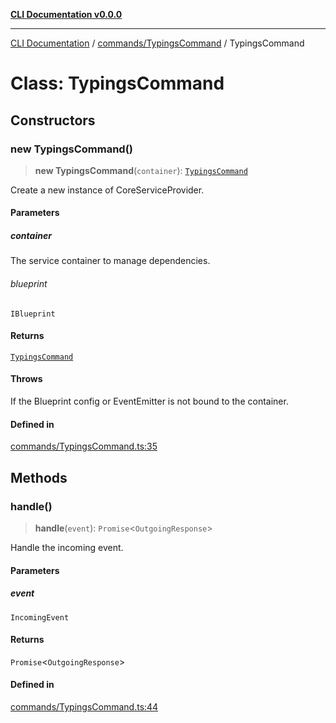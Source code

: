 [**CLI Documentation v0.0.0**](../../../README.md)

***

[CLI Documentation](../../../modules.md) / [commands/TypingsCommand](../README.md) / TypingsCommand

# Class: TypingsCommand

## Constructors

### new TypingsCommand()

> **new TypingsCommand**(`container`): [`TypingsCommand`](TypingsCommand.md)

Create a new instance of CoreServiceProvider.

#### Parameters

##### container

The service container to manage dependencies.

###### blueprint

`IBlueprint`

#### Returns

[`TypingsCommand`](TypingsCommand.md)

#### Throws

If the Blueprint config or EventEmitter is not bound to the container.

#### Defined in

[commands/TypingsCommand.ts:35](https://github.com/stonemjs/cli/blob/b2251afafa869f82f017c134bddb19013c7883b6/src/commands/TypingsCommand.ts#L35)

## Methods

### handle()

> **handle**(`event`): `Promise`\<`OutgoingResponse`\>

Handle the incoming event.

#### Parameters

##### event

`IncomingEvent`

#### Returns

`Promise`\<`OutgoingResponse`\>

#### Defined in

[commands/TypingsCommand.ts:44](https://github.com/stonemjs/cli/blob/b2251afafa869f82f017c134bddb19013c7883b6/src/commands/TypingsCommand.ts#L44)
